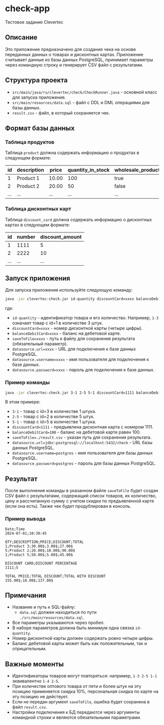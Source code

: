 # check-app
Тестовое задание Clevertec

## Описание

Это приложение предназначено для создания чека на основе переданных данных о товарах и дисконтных картах. Приложение считывает данные из базы данных PostgreSQL, принимает параметры через командную строку и генерирует CSV файл с результатами.

## Структура проекта

- `src/main/java/ru/clevertec/check/CheckRunner.java` - основной класс для запуска приложения.
- `src/main/resources/data.sql` - файл с DDL и DML операциями для базы данных.
- `result.csv` - файл, в который сохраняется чек.

## Формат базы данных

### Таблица продуктов

Таблица `product` должна содержать информацию о продуктах в следующем формате:

| id | description | price  | quantity_in_stock | wholesale_product |
|----|-------------|--------|-------------------|-------------------|
| 1  | Product 1   | 10.00  | 100               | true              |
| 2  | Product 2   | 20.00  | 50                | false             |
| ...| ...         | ...    | ...               | ...               |

### Таблица дисконтных карт

Таблица `discount_card` должна содержать информацию о дисконтных картах в следующем формате:

| id | number | discount_amount |
|----|--------|-----------------|
| 1  | 1111   | 5               |
| 2  | 2222   | 10              |
| ...| ...    | ...             |

## Запуск приложения

Для запуска приложения используйте следующую команду:

```sh
java -jar clevertec-check.jar id-quantity discountCard=xxxx balanceDebitCard=xxxx saveToFile=xxxx datasource.url=xxxx datasource.username=xxxx datasource.password=xxxx
```

где:
- `id-quantity` - идентификатор товара и его количество. Например, `1-3` означает товар с id=1 в количестве 3 штук.
- `discountCard=xxxx` - номер дисконтной карты (четыре цифры).
- `balanceDebitCard=xxxx` - баланс на дебетовой карте.
- `saveToFile=xxxx` - путь к файлу для сохранения результата (обязательный параметр).
- `datasource.url=xxxx` - URL для подключения к базе данных PostgreSQL.
- `datasource.username=xxxx` - имя пользователя для подключения к базе данных.
- `datasource.password=xxxx` - пароль для подключения к базе данных.

### Пример команды

```sh
java -jar clevertec-check.jar 3-1 2-5 5-1 discountCard=1111 balanceDebitCard=100 saveToFile=./result.csv datasource.url=jdbc:postgresql://localhost:5432/check datasource.username=postgres datasource.password=postgres
```

В этом примере:
- `3-1` - товар с id=3 в количестве 1 штука.
- `2-5` - товар с id=2 в количестве 5 штук.
- `5-1` - товар с id=5 в количестве 1 штука.
- `discountCard=1111` - предъявлена дисконтная карта с номером 1111.
- `balanceDebitCard=100` - баланс на дебетовой карте равен 100.
- `saveToFile=./result.csv` - указан путь для сохранения результата.
- `datasource.url=jdbc:postgresql://localhost:5432/check` - URL базы данных PostgreSQL.
- `datasource.username=postgres` - имя пользователя для базы данных PostgreSQL.
- `datasource.password=postgres` - пароль для базы данных PostgreSQL.

## Результат

После выполнения команды в указанном файле `saveToFile` будет создан CSV файл с результатами, содержащий список товаров, их количество, цену и рассчитанную сумму с учетом скидки по предъявленной карте (если она есть). Также чек будет продублирован в консоль.

### Пример вывода

```csv
Date;Time
2024-07-01;10:30:45

QTY;DESCRIPTION;PRICE;DISCOUNT;TOTAL
1;Product 3;30.00$;3.00$;27.00$
5;Product 2;20.00$;10.00$;90.00$
1;Product 5;50.00$;5.00$;45.00$

DISCOUNT CARD;DISCOUNT PERCENTAGE
1111;5

TOTAL PRICE;TOTAL DISCOUNT;TOTAL WITH DISCOUNT
155.00$;18.00$;137.00$
```

## Примечания

- Название и путь к SQL-файлу:
  - `data.sql` должен находиться по пути `./src/main/resources/data.sql`.
- Все параметры указываются через пробел.
- В наборе параметров должна быть минимум одна связка `id-quantity`.
- Номер дисконтной карты должен содержать ровно четыре цифры.
- Баланс дебетовой карты может быть как положительным, так и отрицательным.

## Важные моменты

- Идентификаторы товаров могут повторяться: например, `1-3 2-5 1-1` эквивалентно `1-4 2-5`.
- При количестве оптового товара от пяти и более штук на эту позицию применяется скидка 10%, персональная скидка по карте на эту позицию не действует.
- Если не передан аргумент `saveToFile`, ошибка будет сохранена в файл `result.csv`.
- Настройки подключения к БД передаются через аргументы командной строки и являются обязательными параметрами.